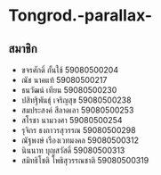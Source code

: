 # Tongrod.-parallax-

## สมาชิก
- ขจรศักดิ์ กั้นใช้ 59080500204
- ณัช นาคแท้ 59080500217
- ธนวัฒน์ เทียน 59080500230
- ปสิทฐิพันธุ์ เจริญสุข 59080500238
- สมประสงค์ สีลาดเลา 59080500253
- สโรชา นามวงศา 59080500254
- รุจิกร ธงถาวรสุวรรณ 59080500298
- ณัฐพงษ์ เรืองเวทมงคล 59080500312
- นินนาท บุญสวัสดิ์ 59080500313
- สมิทธิโชติ โพธิสุวรรณชาติ 59080500319
